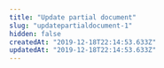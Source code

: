```yaml
---
title: "Update partial document"
slug: "updatepartialdocument-1"
hidden: false
createdAt: "2019-12-18T22:14:53.633Z"
updatedAt: "2019-12-18T22:14:53.633Z"
---
```

